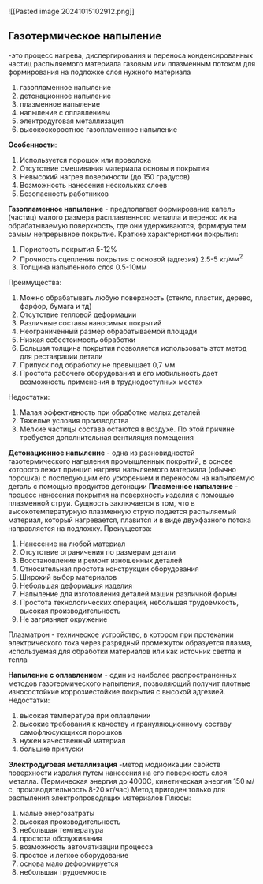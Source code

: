 ![[Pasted image 20241015102912.png]]
## Газотермическое напыление
-это процесс нагрева, диспергирования и переноса конденсированных частиц распыляемого материала газовым или плазменным потоком для формирования на подложке слоя нужного материала
1. газопламенное напыление
2. детонационное напыление
3. плазменное напыление
4. напыление с оплавлением
5. электродуговая металлизация
6. высокоскоростное газопламенное напыление

**Особенности**:
1. Используется порошок или проволока
2. Отсутствие смешивания материала основы и покрытия
3. Невысокий нагрев поверхности (до 150 градусов)
4. Возможность нанесения нескольких слоев
5. Безопасность работников

**Газопламенное напыление** - предполагает формирование капель (частиц) малого размера расплавленного металла и перенос их на обрабатываемую поверхность, где они удерживаются, формируя тем самым непрерывное покрытие.
Краткие характеристики покрытия:
1. Пористость покрытия 5-12%
2. Прочность сцепления покрытия с основой (адгезия) 2.5-5 кг/$мм^2$
3. Толщина напыленного слоя 0.5-10мм

Преимущества:
1. Можно обрабатывать любую поверхность (стекло, пластик, дерево, фарфор, бумага и тд)
2. Отсутствие тепловой деформации
3. Различные составы наносимых покрытий
4. Неограниченный размер обрабатываемой площади
5. Низкая себестоимость обработки
6. Большая толщина покрытия позволяется использовать этот метод для реставрации детали
7. Припуск под обработку не превышает 0,7 мм
8. Простота рабочего оборудования и его мобильность дает возможность применения в труднодоступных местах 

Недостатки:
1. Малая эффективность при обработке малых деталей
2. Тяжелые условия производства
3. Мелкие частицы состава остаются в воздухе. По этой причине требуется дополнительная вентиляция помещения

**Детонационное напыление** - одна из разновидностей газотермического напыления промышленных покрытий, в основе которого лежит принцип нагрева напыляемого материала (обычно порошка) с последующим его ускорением и переносом на напыляемую деталь с помощью продуктов детонации
**Плазменное напыление** - процесс нанесения покрытия на поверхность изделия с помощью плазменной струи. Сущность заключается в том, что в высокотемпературную плазменную струю подается распыляемый материал, который нагревается, плавится и в виде двухфазного потока направляется на подложку.
Преиущества:
1. Нанесение на любой материал
2. Отсутствие ограничения по размерам детали
3. Восстановление и ремонт изношенных деталей
4. Относительная простота конструкции оборудования
5. Широкий выбор материалов
6. Небольшая деформация изделия
7. Напыление для изготовления деталей машин различной формы
8. Простота технологических операций, небольшая трудоемкость, высокая производительность
9. Не загрязняет окружение

Плазматрон - техническое устройство, в котором при протекании электрического тока через разрядный промежуток образуется плазма, используемая для обработки материалов или как источник светла и тепла

**Напыление с оплавлением** - один из наиболее распространенных методов газотермического напыления, позволяющий получит плотные износостойкие коррозиестойкие покрытия с высокой адгезией.
Недостатки:
1. высокая температура при оплавлении
2. высокие требования к качеству и грануляюционному составу самофлюсующихся порошков
3. нужен качественный материал
4. большие припуски

**Электродуговая металлизация** -метод модификации свойств поверхности изделия путем нанесения на его поверхность слоя металла. (Термическая энергия до 4000C, кинетическая энергия 150 м/с, производительность 8-20 кг/час)
Метод пригоден только для распыления электропроводящих материалов
Плюсы:
1. малые энергозатраты
2. высокая производительность
3. небольшая температура
4. простота обслуживания
5. возможность автоматизации процесса
6. простое и легкое оборудование
7. основа мало деформируется
8. небольшая трудоемкость

